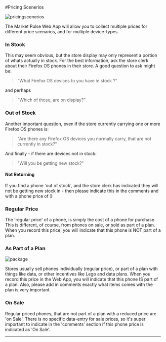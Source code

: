 #Pricing Scenerios

![pricingscenerios](http://tiptoes.ca/wp-content/uploads/2015/02/sale-tags1.png)

The Market Pulse Web App will allow you to collect multiple prices for different price scenarios, and for multiple device-types.  

### In Stock

This may seem obvious, but the store display may only represent a portion of whats actually in stock. 
For the best information, ask the store clerk about their Firefox OS phones in their store. A good question to ask might be:

> "What Firefox OS devices to you have in stock ?"

and perhaps

> "Which of those, are on display?"

### Out of Stock

Another important question, even if the store currently carrying one or more Firefox OS phones is:

> "Are there any Firefox OS devices you normally carry, that are not currently in stock?"

And finally  - if there are devices not in stock:

> "Will you be getting new stock?"

#### Not Returning

If you find a phone 'out of stock', and the store clerk has indicated they will not be getting new stock in - then please indicate this in the comments and with a phone price of 0

### Regular Price

The 'regular price' of a phone, is simply the cost of a phone for purchase. This is different, of course, from phones on sale, or sold as part of a plan.  When you record this price, you will indicate that this phone is NOT part of a plan.

### As Part of a Plan 

![package](http://tiptoes.ca/wp-content/uploads/2015/03/2015-03-01_1751.png)

Stores usually sell phones individually (regular price), or part of a plan with things like data, or other incentives like Lego and data plans.  When you record this price in the Web App, you will indicate that this phone IS part of a plan.   Also, please add in comments exactly what items comes with the plan is very important.

### On Sale

Regular priced phones, that are not part of a plan with a reduced price are 'on Sale'.  There is no specific data-entry for sale prices, so it's super important to indicate in the 'comments' section if this phone price is indicated as 'On Sale'.  


---